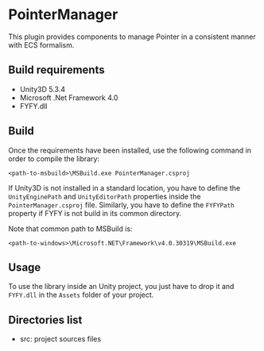 PointerManager
==============

This plugin provides components to manage Pointer in a consistent manner with ECS formalism.

Build requirements
------------------

- Unity3D 5.3.4
- Microsoft .Net Framework 4.0
- FYFY.dll

Build
-----

Once the requirements have been installed, use the following command in order
to compile the library:

	<path-to-msbuild>\MSBuild.exe PointerManager.csproj

If Unity3D is not installed in a standard location, you have to define the
`UnityEnginePath` and `UnityEditorPath` properties inside the `PointerManager.csproj`
file. Similarly, you have to define the `FYFYPath` property if FYFY is not
build in its common directory.

Note that common path to MSBuild is:
	
	<path-to-windows>\Microsoft.NET\Framework\v4.0.30319\MSBuild.exe

Usage
-----

To use the library inside an Unity project, you just have to drop it and 
`FYFY.dll` in the `Assets` folder of your project.

Directories list
----------------

- src: project sources files